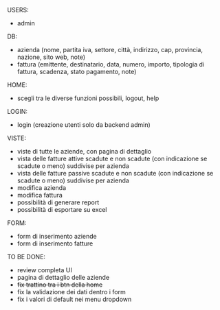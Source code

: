 USERS:
- admin

DB:
- azienda (nome, partita iva, settore, città, indirizzo, cap, provincia, nazione, sito web, note)
- fattura (emittente, destinatario, data, numero, importo, tipologia di fattura, scadenza, stato pagamento, note)

HOME:
- scegli tra le diverse funzioni possibili, logout, help

LOGIN:
- login (creazione utenti solo da backend admin)

VISTE:
- viste di tutte le aziende, con pagina di dettaglio
- vista delle fatture attive scadute e non scadute (con indicazione se scadute o meno) suddivise per azienda
- vista delle fatture passive scadute e non scadute (con indicazione se scadute o meno) suddivise per azienda
- modifica azienda
- modifica fattura
- possibilità di generare report 
- possibilità di esportare su excel

FORM:
- form di inserimento aziende
- form di inserimento fatture


TO BE DONE:
- review completa UI
- pagina di dettaglio delle aziende
- ~~fix trattino tra i btn della home~~
- fix la validazione dei dati dentro i form
- fix i valori di default nei menu dropdown